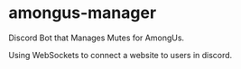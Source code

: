 # amongus-manager
Discord Bot that Manages Mutes for AmongUs.

Using WebSockets to connect a website to users in discord.

